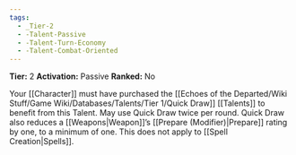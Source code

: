 ```yaml
---
tags:
  - _Tier-2
  - -Talent-Passive
  - -Talent-Turn-Economy
  - -Talent-Combat-Oriented
---
```

**Tier:** 2
**Activation:** Passive
**Ranked:** No

Your [[Character]] must have purchased the [[Echoes of the Departed/Wiki Stuff/Game Wiki/Databases/Talents/Tier 1/Quick Draw]] [[Talents]] to benefit from this Talent. May use Quick Draw twice per round. Quick Draw also reduces a [[Weapons|Weapon]]’s [[Prepare (Modifier)|Prepare]] rating by one, to a minimum of one. This does not apply to [[Spell Creation|Spells]].